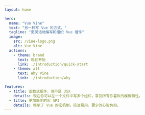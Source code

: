 ```yaml
---
layout: home

hero:
  name: "Vue Vine"
  text: "另一种写 Vue 的方式。"
  tagline: "更灵活地编写和组织 Vue 组件"
  image:
    src: /vine-logo.png
    alt: Vue Vine
  actions:
    - theme: brand
      text: 现在开始
      link: ./introduction/quick-start
    - theme: alt
      text: Why Vine
      link: ./introduction/why

features:
  - title: 函数式组件，但不是 JSX
    details: 现在你可以在一个文件中写多个组件，享受所有你喜欢的模板特性。
  - title: 更加简明的宏 API
    details: 继承了 Vue 的宏机制，简洁易用，更少的心智负担。
---
```


<Recommend />

<Sponsors />
